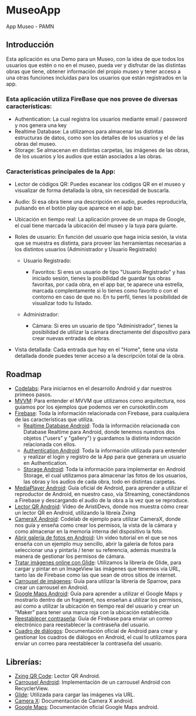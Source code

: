 # MuseoApp
App Museo - PAMN

## Introducción
Esta aplicación es una Demo para un Museo, con la idea de que todos los usuarios que estén o no en el museo, pueda ver y disfrutar de las distintas obras que tiene,
obtener información del propio museo y tener acceso a una otras funciones incluidas para los usuarios que están registrados en la app.

### Esta aplicación utiliza FireBase que nos provee de diversas características:

- Authentication: La cual registra los usuarios mediante email / password y nos genera una key
- Realtime Database: La utilizamos para almacenar las distintas estructuras de datos, como son los detalles de los usuarios y el de las obras del museo.
- Storage: Se almacenan en distintas carpetas, las imágenes de las obras, de los usuarios y los audios que están asociados a las obras.

### Características principales de la App:
- Lector de códigos QR: Puedes escanear los códigos QR en el museo y visualizar de forma detallada la obra, sin necesidad de buscarla.
- Audio: Si esa obra tiene una descripción en audio, puedes reproducirla, pulsando en el botón play que aparece en el app bar.
- Ubicación en tiempo real: La aplicación provee de un mapa de Google, el cual tiene marcada la ubicación del museo y la tuya para guiarte.
- Roles de usuario: En función del usuario que haga inicia sesión, la vista que se muestra es distinta, para proveer las herramientas necesarias
a los distintos usuarios (Administrador y Usuario Registrado)

  - Usuario Registrado:
    - Favoritos: Si eres un usuario de tipo "Usuario Registrado" y has iniciado sesión, tienes la posibilidad de guardar tus obras favoritas, por cada obra,
en el app bar, te aparece una estrella, marcada complentamente si lo tienes como favorito o con el contorno en caso de que no. En tu perfil, tienes la posibilidad
de visualizar todo tu listado.

  - Administrador:
    - Cámara: Si eres un usuario de tipo "Administrador", tienes la posibilidad de utilizar la cámara directamente del dispositivo para crear nuevas entradas de obras.
    
- Vista detallada: Cada entrada que hay en el "Home", tiene una vista detallada donde puedes tener acceso a la descripción total de la obra.

## Roadmap
- [Codelabs](https://developer.android.com/courses/android-basics-kotlin/course): Para iniciarnos en el desarrollo Android y dar nuestros primeos pasos.
- [MVVM](https://cursokotlin.com/mvvm-en-android-con-kotlin-livedata-y-view-binding-android-architecture-components/): Para entender el MVVM que utilizamos como
arquitectura, nos guiamos por los ejemplos que podemos ver en cursokotlin.com
- [Firebase](https://firebase.google.com/docs/build?hl=es-419): Toda la información relacionada con Firebase, para cualquiera de las características que utiliza.
  - [Realtime Database Android](https://firebase.google.com/docs/database/android/start?hl=es-419): Toda la información relacionada con Database Realtime para Android,
  donde tenemos nuestros dos objetos ("users" y "gallery") y guardamos la distinta indormación relacionada con ellos.
  - [Authentication Android](https://firebase.google.com/docs/auth/android/start?hl=es-419): Toda la información utilizada para entender y realizar el login y registro
  de la App para que generara un usuario en Authentication.
  - [Storage Android](https://firebase.google.com/docs/storage/android/start?hl=es-419): Toda la información para implementar en Android Storage, el cual utilizamos
  para almacenar las fotos de los usuarios, las obras y los audios de cada obra, todo en distintas carpetas.
- [MediaPlayer Android](https://developer.android.com/guide/topics/media/mediaplayer): Guía oficial de Android, para aprender a utilizar el reproductor de Android,
en nuestro caso, vía Streaming, conectándonos a Firebase y descargando el audio de la obra a la vez que se reproduce.
- [Lector QR Android](https://www.youtube.com/watch?v=Wdb5okugwmU&ab_channel=Programaci%C3%B3nAndroidbyAristiDevs): Vídeo de AristiDevs, donde nos muestra cómo crear
un lector QR en Android, utilizando la libreía Zxing
- [CameraX Android](https://developer.android.com/codelabs/camerax-getting-started?hl=es-419#0): Codelab de ejemplo para utilizar CameraX, donde nos guía y enseña
como crear los permisos, la vista de la cámara y como almacenar en la memoria interna del dispositivo la foto.
- [Abrir galería de fotos en Android](https://www.youtube.com/watch?v=EiQn3zVlPtQ&ab_channel=Lacuevadelprogramador): Un video tutorial en el que se nos enseña con un
ejemplo muy sencillo, abrir la galería de fotos para seleccionar una y pintarla / tener su referencia, además muestra la manera de gestionar los permisos de cámara.
- [Tratar imágenes online con Glide](https://bumptech.github.io/glide/): Utilizamos la librería de Glide, para cargar y pintar en un ImageView las imágenes que tenemos
vía URL, tanto las de Firebase como las que sean de otros sitios de internet.
- [Carrousel de imágenes](https://github.com/sparrow007/CarouselRecyclerview): Guía para utilizar la librería de Sparrow, para crear un carrousel en Android.
- [Google Maps Android](https://cursokotlin.com/capitulo-30-google-maps-en-android-con-kotlin-parte-2-localizacion-en-tiempo-real-kotlin/): Guía para aprender a
utilizar el Google Maps y mostrarlo dentro de un fragment, nos enseñan a utilizar los permisos, así como a utilizar la ubicación en tiempo real del usuario y crear
un "Maker" para tener una marca roja con la ubicación establecida.
- [Reestablecer contraseña](https://firebase.google.com/docs/auth/android/manage-users#send_a_password_reset_email): Guía de Firebase para enviar un correo electrónico
para reestablecer la contraseña del usuario.
- [Cuadro de diálogos](https://developer.android.com/guide/topics/ui/dialogs?hl=es-419): Documentación oficial de Android para crear y gestionar los cuadros de
diálogos en Android, el cual lo utilizamos para enviar un correo para reestablecer la contraseña del usuario.

## Librerías:
- [Zxing QR Code](https://github.com/journeyapps/zxing-android-embedded): Lector QR Android.
- [Carrousel Android](https://github.com/sparrow007/CarouselRecyclerview): Implementación de un carrousel Android con RecyclerView.
- [Glide](https://bumptech.github.io/glide/): Utilizada para cargar las imágenes vía URL.
- [Camera X](https://developer.android.com/training/camerax?hl=es-419): Documentación de Camera X android.
- [Google Maps](https://developers.google.com/maps/documentation/android-sdk/start): Documentación oficial Google Maps android.
